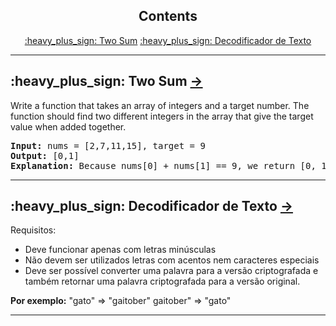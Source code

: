 <h2 align="center">Contents</h2>

<p align="center">
    <a href="#Two-Sum">:heavy_plus_sign: Two Sum</a> <a href="#Decodificador">:heavy_plus_sign: Decodificador de Texto</a>
</p>


---

<H2 id="Two-Sum">:heavy_plus_sign: Two Sum <a href="https://github.com/DayanaTito/Challenges/tree/main/Two%20Sum"> &rarr; </a></H2>
<p>Write a function that takes an array of integers and a target number.
The function should find two different integers in the array that give the target value when added together. </p>
<pre><strong>Input:</strong> nums = [2,7,11,15], target = 9
<strong>Output:</strong> [0,1]
<strong>Explanation:</strong> Because nums[0] + nums[1] == 9, we return [0, 1].
</pre>

---

<H2 id="Decodificador">:heavy_plus_sign: Decodificador de Texto <a href="https://github.com/DayanaTito/Challenges/tree/main/Decodificador%20de%20Texto"> &rarr; </a></H2>
<p>Requisitos:

- Deve funcionar apenas com letras minúsculas
- Não devem ser utilizados letras com acentos nem caracteres especiais
- Deve ser possível converter uma palavra para a versão criptografada e também retornar uma palavra criptografada para a versão original.

<strong>Por exemplo:</strong>
"gato" => "gaitober"
gaitober" => "gato" 
</pre>

---
